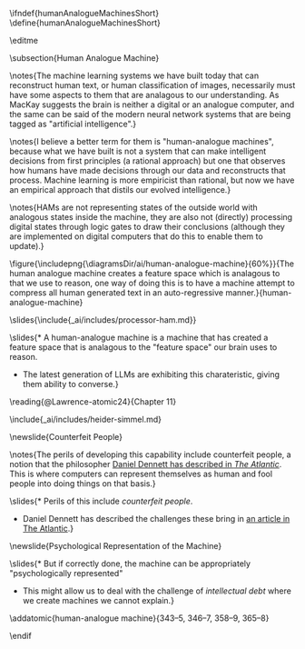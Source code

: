 \ifndef{humanAnalogueMachinesShort}
\define{humanAnalogueMachinesShort}

\editme

\subsection{Human Analogue Machine}

\notes{The machine learning systems we have built today that can reconstruct human text, or human classification of images, necessarily must have some aspects to them that are analagous to our understanding. As MacKay suggests the brain is neither a digital or an analogue computer, and the same can be said of the modern neural network systems that are being tagged as "artificial intelligence".}

\notes{I believe a better term for them is "human-analogue machines", because what we have built is not a system that can make intelligent decisions from first principles (a rational approach) but one that observes how humans have made decisions through our data and reconstructs that process. Machine learning is more empiricist than rational, but now we have an empirical approach that distils our evolved intelligence.}

\notes{HAMs are not representing states of the outside world with analogous states inside the machine, they are also not (directly) processing digital states through logic gates to draw their conclusions (although they are implemented on digital computers that do this to enable them to update).}

\figure{\includepng{\diagramsDir/ai/human-analogue-machine}{60%}}{The human analogue machine creates a feature space which is analagous to that we use to reason, one way of doing this is to have a machine attempt to compress all human generated text in an auto-regressive manner.}{human-analogue-machine}

\slides{\include{_ai/includes/processor-ham.md}}

\slides{* A human-analogue machine is a machine that has created a feature space that is analagous to the "feature space" our brain uses to reason.

* The latest generation of LLMs are exhibiting this charateristic, giving them ability to converse.}

\reading{@Lawrence-atomic24}{Chapter 11}

\include{_ai/includes/heider-simmel.md}

\newslide{Counterfeit People}

\notes{The perils of developing this capability include counterfeit people, a notion that the philosopher [Daniel Dennett has described in *The Atlantic*](https://www.theatlantic.com/technology/archive/2023/05/problem-counterfeit-people/674075/). This is where computers can represent themselves as human and fool people into doing things on that basis.}

\slides{* Perils of this include *counterfeit people*.
* Daniel Dennett has described the challenges these bring in [an article in The Atlantic](https://www.theatlantic.com/technology/archive/2023/05/problem-counterfeit-people/674075/).}

\newslide{Psychological Representation of the Machine}

\slides{* But if correctly done, the machine can be appropriately "psychologically represented"

* This might allow us to deal with the challenge of *intellectual debt* where we create machines we cannot explain.}

\addatomic{human-analogue machine}{343–5, 346–7, 358–9, 365–8}

\endif
